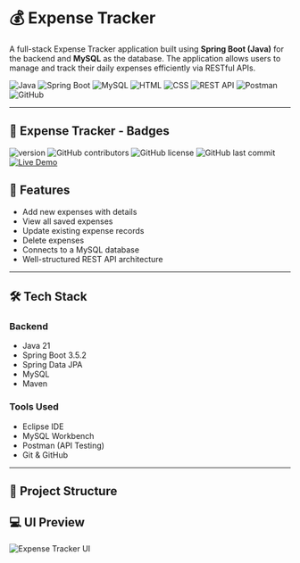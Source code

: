 # 💰 Expense Tracker

A full-stack Expense Tracker application built using **Spring Boot (Java)** for the backend and **MySQL** as the database. The application allows users to manage and track their daily expenses efficiently via RESTful APIs.

![Java](https://img.shields.io/badge/Backend-Java-yellow?style=flat&logo=java)
![Spring Boot](https://img.shields.io/badge/SpringBoot-3.5.2-green?style=flat&logo=spring)
![MySQL](https://img.shields.io/badge/Database-MySQL-blue?style=flat&logo=mysql)
![HTML](https://img.shields.io/badge/Frontend-HTML5-orange?style=flat&logo=html5)
![CSS](https://img.shields.io/badge/Style-CSS3-blue?style=flat&logo=css3)
![REST API](https://img.shields.io/badge/API-REST-red?style=flat&logo=apachespark)
![Postman](https://img.shields.io/badge/Tested%20With-Postman-orange?style=flat&logo=postman)
![GitHub](https://img.shields.io/badge/Hosted%20on-GitHub-black?style=flat&logo=github)

---
## 🚀 Expense Tracker - Badges

![version](https://img.shields.io/badge/version-1.0-blue)
![GitHub contributors](https://img.shields.io/github/contributors/saikrishnaCEO/expense-tracker)
![GitHub license](https://img.shields.io/github/license/saikrishnaCEO/expense-tracker)
![GitHub last commit](https://img.shields.io/github/last-commit/saikrishnaCEO/expense-tracker)
[![Live Demo](https://img.shields.io/badge/Live-Demo-green)](https://your-deployed-link.com)


## 🚀 Features

- Add new expenses with details
- View all saved expenses
- Update existing expense records
- Delete expenses
- Connects to a MySQL database
- Well-structured REST API architecture

---

## 🛠️ Tech Stack

### Backend
- Java 21
- Spring Boot 3.5.2
- Spring Data JPA
- MySQL
- Maven

### Tools Used
- Eclipse IDE
- MySQL Workbench
- Postman (API Testing)
- Git & GitHub

---

## 📂 Project Structure

## 💻 UI Preview

![Expense Tracker UI](https://raw.githubusercontent.com/saikrishnaCEO/expense-tracker/main/expense-frontend/index-screenshot.png)


